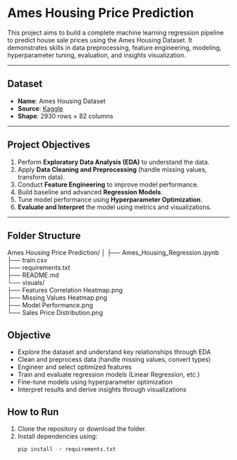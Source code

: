 #  Ames Housing Price Prediction

This project aims to build a complete machine learning regression pipeline to predict house sale prices using the Ames Housing Dataset. It demonstrates skills in data preprocessing, feature engineering, modeling, hyperparameter tuning, evaluation, and insights visualization.

---

##  Dataset
- **Name**: Ames Housing Dataset
- **Source**: [Kaggle](https://www.kaggle.com/datasets/prevek18/ames-housing-dataset)  
- **Shape**: 2930 rows × 82 columns

---

##  Project Objectives
1. Perform **Exploratory Data Analysis (EDA)** to understand the data.
2. Apply **Data Cleaning and Preprocessing** (handle missing values, transform data).
3. Conduct **Feature Engineering** to improve model performance.
4. Build baseline and advanced **Regression Models**.
5. Tune model performance using **Hyperparameter Optimization**.
6. **Evaluate and Interpret** the model using metrics and visualizations.

---

##  Folder Structure

Ames Housing Price Prediction/
│
├── Ames_Housing_Regression.ipynb        
├── train.csv                            
├── requirements.txt                    
├── README.md                            
└── visuals/                             
    ├── Features Correlation Heatmap.png       
    ├── Missing Values Heatmap.png             
    ├── Model Performance.png                  
    └── Sales Price Distribution.png

## Objective

- Explore the dataset and understand key relationships through EDA
- Clean and preprocess data (handle missing values, convert types)
- Engineer and select optimized features
- Train and evaluate regression models (Linear Regression, etc.)
- Fine-tune models using hyperparameter optimization
- Interpret results and derive insights through visualizations 


##  How to Run

1. Clone the repository or download the folder.
2. Install dependencies using:
   ```bash
   pip install -r requirements.txt         
